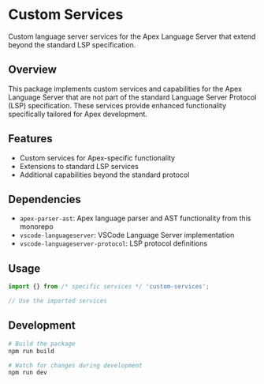 # Custom Services

Custom language server services for the Apex Language Server that extend beyond the standard LSP specification.

## Overview

This package implements custom services and capabilities for the Apex Language Server that are not part of the standard Language Server Protocol (LSP) specification. These services provide enhanced functionality specifically tailored for Apex development.

## Features

- Custom services for Apex-specific functionality
- Extensions to standard LSP services
- Additional capabilities beyond the standard protocol

## Dependencies

- `apex-parser-ast`: Apex language parser and AST functionality from this monorepo
- `vscode-languageserver`: VSCode Language Server implementation
- `vscode-languageserver-protocol`: LSP protocol definitions

## Usage

```typescript
import {} from /* specific services */ 'custom-services';

// Use the imported services
```

## Development

```bash
# Build the package
npm run build

# Watch for changes during development
npm run dev
```
